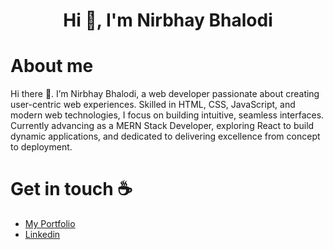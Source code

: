 <h1 align="center">Hi 👋, I'm Nirbhay Bhalodi</h1>

<h1>About me</h1>

<p>Hi there 👋. I’m Nirbhay Bhalodi, a web developer passionate about creating user-centric web experiences. Skilled in HTML, CSS, JavaScript, and modern web technologies, I focus on building intuitive, seamless interfaces. Currently advancing as a MERN Stack Developer, exploring React to build dynamic applications, and dedicated to delivering excellence from concept to deployment.</p>

<h1>Get in touch ☕</h1>

<ul>
  <li><a href="https://nirbhaybhalodi.netlify.app" target="blank">My Portfolio</a></li>
  <li><a href="https://www.linkedin.com/in/nirbhaybhalodi" target="blank">Linkedin</a></li>
</ul>
